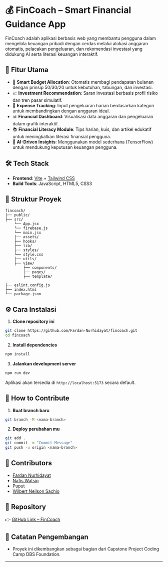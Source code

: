# 💰 FinCoach – Smart Financial Guidance App

FinCoach adalah aplikasi berbasis web yang membantu pengguna dalam mengelola keuangan pribadi dengan cerdas melalui alokasi anggaran otomatis, pelacakan pengeluaran, dan rekomendasi investasi yang didukung AI serta literasi keuangan interaktif.

## 🚀 Fitur Utama

- 🔢 **Smart Budget Allocation**: Otomatis membagi pendapatan bulanan dengan prinsip 50/30/20 untuk kebutuhan, tabungan, dan investasi.
- 📈 **Investment Recommendation**: Saran investasi berbasis profil risiko dan tren pasar simulatif.
- 🧮 **Expense Tracking**: Input pengeluaran harian berdasarkan kategori untuk membandingkan dengan anggaran ideal.
- 📊 **Financial Dashboard**: Visualisasi data anggaran dan pengeluaran dalam grafik interaktif.
- 📚 **Financial Literacy Module**: Tips harian, kuis, dan artikel edukatif untuk meningkatkan literasi finansial pengguna.
- 🧠 **AI-Driven Insights**: Menggunakan model sederhana (TensorFlow) untuk mendukung keputusan keuangan pengguna.

## 🛠️ Tech Stack

- **Frontend**: [Vite](https://vitejs.dev/) + [Tailwind CSS](https://tailwindcss.com/)
- **Build Tools**: JavaScript, HTML5, CSS3

## 📂 Struktur Proyek

```
fincoach/
├── public/
├── src/
    └── App.jsx
    └── firebase.js
    └── main.jsx
    ├── assets/
    ├── hooks/
    ├── lib/
    ├── styles/
    └── style.css
    ├── utils/
    ├── view/
        ├── components/
        ├── pages/
        ├── template/

├── eslint.config.js
├── index.html
└── package.json
```

## ⚙️ Cara Instalasi

1. **Clone repository ini**

```bash
git clone https://github.com/Fardan-Nurhidayat/fincoach.git
cd fincoach
```

2. **Install dependencies**

```bash
npm install
```

3. **Jalankan development server**

```bash
npm run dev
```

Aplikasi akan tersedia di `http://localhost:5173` secara default.

## 🤝 How to Contribute

1. **Buat branch baru**

```bash
git branch -M <nama-branch>
```

2. **Deploy perubahan mu**

```bash
git add .
git commit -m "Commit Message"
git push -u origin <nama-branch>
```

## 👥 Contributors

- [Fardan Nurhidayat](https://github.com/Fardan-Nurhidayat)
- [Nafis Watsiq](https://github.com/nafiswatsiq)
- Puput
- [Wilbert Neilson Sachio](https://github.com/WilbertNeilsonSachio)

## 🔗 Repository

👉 [GitHub Link – FinCoach](https://github.com/Fardan-Nurhidayat/fincoach)

## 📌 Catatan Pengembangan

- Proyek ini dikembangkan sebagai bagian dari Capstone Project Coding Camp DBS Foundation.

---

